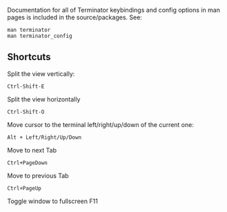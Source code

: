Documentation for all of Terminator keybindings and config options in man pages is included in the source/packages. See:

    man terminator
    man terminator_config


## Shortcuts

Split the view vertically:

    Ctrl-Shift-E

Split the view horizontally

    Ctrl-Shift-O


Move cursor to the terminal left/right/up/down  of  the  current one:

    Alt + Left/Right/Up/Down

Move to next Tab 

    Ctrl+PageDown

Move to previous Tab 

    Ctrl+PageUp

Toggle window to fullscreen
    F11
